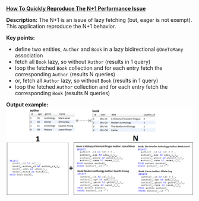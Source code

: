 **[How To Quickly Reproduce The N+1 Performance Issue](https://github.com/andreipall/Spring-Boot-JPA/tree/master/HibernateSpringBootSimulateNPlus1)**

**Description:** The N+1 is an issue of lazy fetching (but, eager is not exempt). This application reproduce the N+1 behavior.

**Key points:**
- define two entities, `Author` and `Book` in a lazy bidirectional `@OneToMany` association
- fetch all `Book` lazy, so without `Author` (results in 1 query)
- loop the fetched `Book` collection and for each entry fetch the corresponding `Author` (results N queries)
- or, fetch all `Author` lazy, so without `Book` (results in 1 query)
- loop the fetched `Author` collection and for each entry fetch the corresponding `Book` (results N queries)
     
**Output example:**\
![](https://github.com/andreipall/Spring-Boot-JPA/blob/master/HibernateSpringBootSimulateNPlus1/simulate%20N%2B1.png)